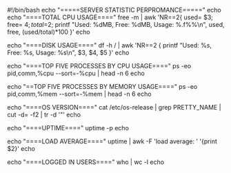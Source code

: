 #!/bin/bash
echo "=====SERVER STATISTIC PERPROMANCE====="
echo
echo "====TOTAL CPU USAGE===="
free -m | awk 'NR==2{
    used= $3;
    free= $4;
    total=$2;
    printf "Used: %dMB, Free: %dMB, Usage: %.f%%\n", used, free, (used/total)*100 
}'
echo

echo "====DISK USAGE===="
df -h / | awk 'NR==2 {
    printf "Used: %s, Free: %s, Usage: %s\n", $3, $4, $5
}'
echo

echo "====TOP FIVE PROCESSES BY CPU USAGE===="
ps -eo pid,comm,%cpu --sort=-%cpu | head -n 6
echo 

echo "==TOP FIVE PROCESSES BY MEMORY USAGE===="
ps -eo pid,comm,%mem --sort=-%mem | head -n 6
echo

echo "====OS VERSION===="
cat /etc/os-release | grep PRETTY_NAME | cut -d= -f2 | tr -d '"'
echo

echo "====UPTIME===="
uptime -p
echo

echo "====LOAD AVERAGE===="
uptime | awk -F 'load average: ' '{print $2}'
echo

echo "====LOGGED IN USERS===="
who | wc -l
echo
